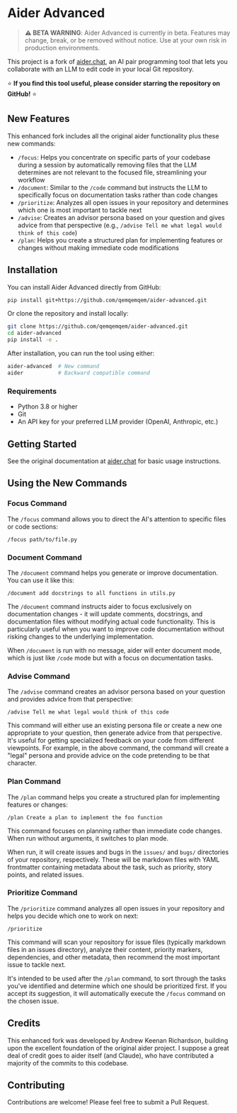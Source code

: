 # Aider Advanced

> **⚠️ BETA WARNING**: Aider Advanced is currently in beta. Features may change, break, or be removed without notice. Use at your own risk in production environments.

This project is a fork of [aider.chat](https://aider.chat/), an AI pair programming tool that lets you collaborate with an LLM to edit code in your local Git repository.

⭐ **If you find this tool useful, please consider starring the repository on GitHub!** ⭐

## New Features

This enhanced fork includes all the original aider functionality plus these new commands:

- `/focus`: Helps you concentrate on specific parts of your codebase during a session by automatically removing files that the LLM determines are not relevant to the focused file, streamlining your workflow
- `/document`: Similar to the `/code` command but instructs the LLM to specifically focus on documentation tasks rather than code changes
- `/prioritize`: Analyzes all open issues in your repository and determines which one is most important to tackle next
- `/advise`: Creates an advisor persona based on your question and gives advice from that perspective (e.g., `/advise Tell me what legal would think of this code`)
- `/plan`: Helps you create a structured plan for implementing features or changes without making immediate code modifications

## Installation

You can install Aider Advanced directly from GitHub:

```bash
pip install git+https://github.com/qemqemqem/aider-advanced.git
```

Or clone the repository and install locally:

```bash
git clone https://github.com/qemqemqem/aider-advanced.git
cd aider-advanced
pip install -e .
```

After installation, you can run the tool using either:

```bash
aider-advanced  # New command
aider           # Backward compatible command
```

### Requirements

- Python 3.8 or higher
- Git
- An API key for your preferred LLM provider (OpenAI, Anthropic, etc.)

## Getting Started

See the original documentation at [aider.chat](https://aider.chat/) for basic usage instructions.

## Using the New Commands

### Focus Command

The `/focus` command allows you to direct the AI's attention to specific files or code sections:

```
/focus path/to/file.py
```

### Document Command

The `/document` command helps you generate or improve documentation. You can use it like this:

```
/document add docstrings to all functions in utils.py
```

The `/document` command instructs aider to focus exclusively on documentation changes - it will update comments, docstrings, and documentation files without modifying actual code functionality. This is particularly useful when you want to improve code documentation without risking changes to the underlying implementation.

When `/document` is run with no message, aider will enter document mode, which is just like `/code` mode but with a focus on documentation tasks.

### Advise Command

The `/advise` command creates an advisor persona based on your question and provides advice from that perspective:

```
/advise Tell me what legal would think of this code
```

This command will either use an existing persona file or create a new one appropriate to your question, then generate advice from that perspective. It's useful for getting specialized feedback on your code from different viewpoints. For example, in the above command, the command will create a "legal" persona and provide advice on the code pretending to be that character. 

### Plan Command

The `/plan` command helps you create a structured plan for implementing features or changes:

```
/plan Create a plan to implement the foo function
```

This command focuses on planning rather than immediate code changes. When run without arguments, it switches to plan mode.

When run, it will create issues and bugs in the `issues/` and `bugs/` directories of your repository, respectively. These will be markdown files with YAML frontmatter containing metadata about the task, such as priority, story points, and related issues.

### Prioritize Command

The `/prioritize` command analyzes all open issues in your repository and helps you decide which one to work on next:

```
/prioritize
```

This command will scan your repository for issue files (typically markdown files in an issues directory), analyze their content, priority markers, dependencies, and other metadata, then recommend the most important issue to tackle next.

It's intended to be used after the `/plan` command, to sort through the tasks you've identified and determine which one should be prioritized first. If you accept its suggestion, it will automatically execute the `/focus` command on the chosen issue.

## Credits

This enhanced fork was developed by Andrew Keenan Richardson, building upon the excellent foundation of the original aider project. I suppose a great deal of credit goes to aider itself (and Claude), who have contributed a majority of the commits to this codebase. 

## Contributing

Contributions are welcome! Please feel free to submit a Pull Request.
